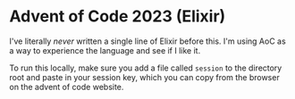 # Advent of Code 2023 (Elixir)

I've literally _never_ written a single line of Elixir before this. I'm using AoC as a way to experience the language and see if I like it.

To run this locally, make sure you add a file called `session` to the directory root and paste in your session key, which you can copy from the browser on the advent of code website.
